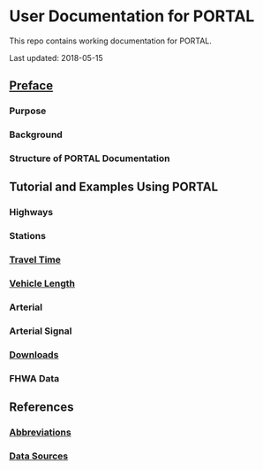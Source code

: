 # User Documentation for PORTAL

This repo contains working documentation for PORTAL.

Last updated: 2018-05-15

## [Preface](https://github.com/adus/portal-documentation/blob/master/documentation/summary.md)

### Purpose

### Background

### Structure of PORTAL Documentation

## Tutorial and Examples Using PORTAL

### Highways

### Stations

### [Travel Time](https://github.com/adus/portal-documentation/blob/master/documentation/travel-time.md)

### [Vehicle Length](https://github.com/adus/portal-documentation/blob/master/documentation/freight.md)

### Arterial

### Arterial Signal

### [Downloads](https://github.com/adus/portal-documentation/blob/master/documentation/downloads)

### FHWA Data

## References

### [Abbreviations](https://github.com/adus/portal-documentation/blob/master/documentation/abbreviations.md)

### [Data Sources](https://rawgit.com/adus/portal-documentation/master/documentation/data-sources.html)
